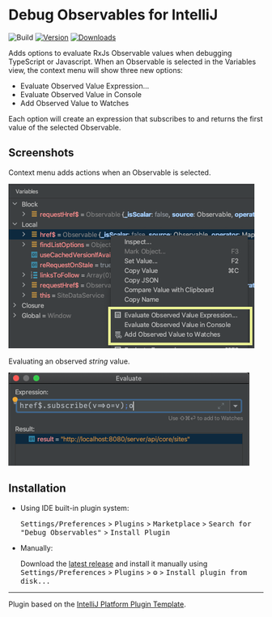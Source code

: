 # Debug Observables for IntelliJ

![Build](https://github.com/cwilper/debug-observables/workflows/Build/badge.svg)
[![Version](https://img.shields.io/jetbrains/plugin/v/16468-debug-observables.svg)](https://plugins.jetbrains.com/plugin/16468-debug-observables)
[![Downloads](https://img.shields.io/jetbrains/plugin/d/16468.debug-observables.svg)](https://plugins.jetbrains.com/plugin/16468.debug-observables)

<!-- Plugin description -->
Adds options to evaluate RxJs Observable values when debugging TypeScript or Javascript.
When an Observable is selected in the Variables view, the
context menu will show three new options:

* Evaluate Observed Value Expression...
* Evaluate Observed Value in Console
* Add Observed Value to Watches

Each option will create an expression that subscribes to
and returns the first value of the selected Observable.
<!-- Plugin description end -->

## Screenshots

Context menu adds actions when an Observable is selected.

![](screenshot-1.png)

Evaluating an observed <em>string</em> value.

![](screenshot-2.png)

## Installation

- Using IDE built-in plugin system:
  
  <kbd>Settings/Preferences</kbd> > <kbd>Plugins</kbd> > <kbd>Marketplace</kbd> > <kbd>Search for "Debug Observables"</kbd> >
  <kbd>Install Plugin</kbd>
  
- Manually:

  Download the [latest release](https://github.com/cwilper/debug-observables/releases/latest) and install it manually using
  <kbd>Settings/Preferences</kbd> > <kbd>Plugins</kbd> > <kbd>⚙️</kbd> > <kbd>Install plugin from disk...</kbd>


---
Plugin based on the [IntelliJ Platform Plugin Template][template].

[template]: https://github.com/JetBrains/intellij-platform-plugin-template
